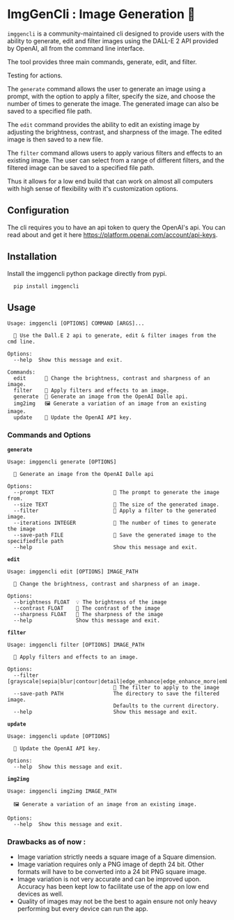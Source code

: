 # ImgGenCli : Image Generation 💠

`imggencli` is a community-maintained cli designed to provide users with the ability to generate, edit and filter images using the DALL-E 2 API provided by OpenAI, all from the command line interface.

The tool provides three main commands, generate, edit, and filter.

Testing for actions.

The `generate` command allows the user to generate an image using a prompt, with the option to apply a filter, specify the size, and choose the number of times to generate the image. The generated image can also be saved to a specified file path.

The `edit` command provides the ability to edit an existing image by adjusting the brightness, contrast, and sharpness of the image. The edited image is then saved to a new file.

The `filter` command allows users to apply various filters and effects to an existing image. The user can select from a range of different filters, and the filtered image can be saved to a specified file path.

Thus it allows for a low end build that can work on almost all computers with high sense of flexibility with it's customization options.

## Configuration

The cli requires you to have an api token to query the OpenAI's api. You can read about and get it here https://platform.openai.com/account/api-keys.

## Installation

Install the imggencli python package directly from pypi. 

```console
  pip install imggencli
```

## Usage

```console
Usage: imggencli [OPTIONS] COMMAND [ARGS]...

  💠 Use the Dall.E 2 api to generate, edit & filter images from the cmd line.

Options:
  --help  Show this message and exit.

Commands:
  edit      🎴 Change the brightness, contrast and sharpness of an image.
  filter    🦄 Apply filters and effects to an image.
  generate  🌸 Generate an image from the OpenAI Dalle api.
  img2img   🖼️ Generate a variation of an image from an existing image.
  update    🔐 Update the OpenAI API key.
```

### Commands and Options

**```generate```**
```console
Usage: imggencli generate [OPTIONS]

  🌸 Generate an image from the OpenAI Dalle api

Options:
  --prompt TEXT                   💬 The prompt to generate the image from.
  --size TEXT                     📐 The size of the generated image.
  --filter                        🎨 Apply a filter to the generated image.
  --iterations INTEGER            🔄 The number of times to generate the image
  --save-path FILE                💾 Save the generated image to the specifiedfile path
  --help                          Show this message and exit.
```

**```edit```**
```console
Usage: imggencli edit [OPTIONS] IMAGE_PATH

  🎴 Change the brightness, contrast and sharpness of an image.

Options:
  --brightness FLOAT  💡 The brightness of the image
  --contrast FLOAT    🌈 The contrast of the image
  --sharpness FLOAT   🔪 The sharpness of the image
  --help              Show this message and exit.
```

**```filter```**
```console
Usage: imggencli filter [OPTIONS] IMAGE_PATH

  🦄 Apply filters and effects to an image.

Options:
  --filter [grayscale|sepia|blur|contour|detail|edge_enhance|edge_enhance_more|emboss|find_edges|sharpen|smooth|smooth_more|outline|posterize|solarize|invert|flip]
                                  🎨 The filter to apply to the image
  --save-path PATH                The directory to save the filtered image.
                                  Defaults to the current directory.
  --help                          Show this message and exit.
```

**```update```**
```console
Usage: imggencli update [OPTIONS]

  🔐 Update the OpenAI API key.

Options:
  --help  Show this message and exit.
```

**```img2img```**
```console
Usage: imggencli img2img IMAGE_PATH

  🖼️ Generate a variation of an image from an existing image.

Options:
  --help  Show this message and exit.

```


### Drawbacks as of now : 
- Image variation strictly needs a square image of a Square dimension.
- Image variation requires only a PNG image of depth 24 bit. Other formats will have to be converted into a 24 bit PNG square image.
- Image variation is not very accurate and can be improved upon. Accuracy has been kept low to facilitate use of the app on low end devices as well.
- Quality of images may not be the best to again ensure not only heavy performing but every device can run the app.
